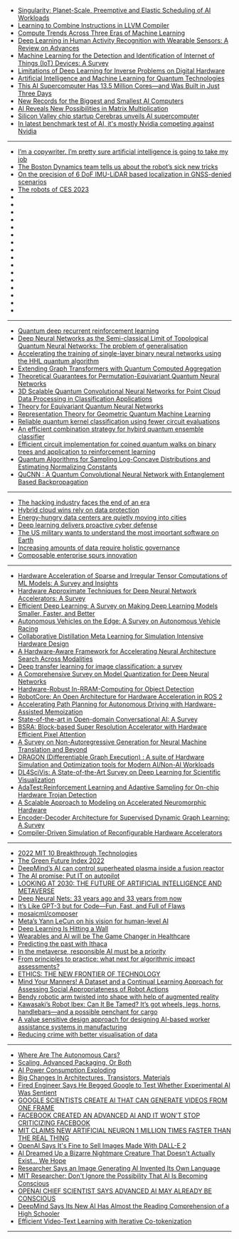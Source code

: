 - [Singularity: Planet-Scale, Preemptive and Elastic Scheduling of AI Workloads](https://arxiv.org/pdf/2202.07848v2.pdf)
- [Learning to Combine Instructions in LLVM Compiler](https://arxiv.org/pdf/2202.12379v1.pdf)
- [Compute Trends Across Three Eras of Machine Learning](https://arxiv.org/pdf/2202.05924v1.pdf)
- [Deep Learning in Human Activity Recognition with Wearable Sensors: A Review on Advances](https://arxiv.org/pdf/2111.00418v5.pdf)
- [Machine Learning for the Detection and Identification of Internet of Things (IoT) Devices: A Survey](https://arxiv.org/pdf/2101.10181v1.pdf)
- [Limitations of Deep Learning for Inverse Problems on Digital Hardware](https://arxiv.org/pdf/2202.13490.pdf)
- [Artificial Intelligence and Machine Learning for Quantum Technologies](https://arxiv.org/pdf/2208.03836.pdf)
- [This AI Supercomputer Has 13.5 Million Cores—and Was Built in Just Three Days](https://cur.at/aAztXko?m=web)
- [New Records for the Biggest and Smallest AI Computers](https://cur.at/46ZN8QA?m=web)
- [AI Reveals New Possibilities in Matrix Multiplication](https://cur.at/opvv6S?m=web)
- [Silicon Valley chip startup Cerebras unveils AI supercomputer](https://cur.at/WuSZgEv?m=web)
- [In latest benchmark test of AI, it's mostly Nvidia competing against Nvidia](https://cur.at/YJBmI6E?m=web)

--------------
- [I’m a copywriter. I’m pretty sure artificial intelligence is going to take my job](https://cur.at/ORsFje5?m=web)
- [The Boston Dynamics team tells us about the robot’s sick new tricks](https://cur.at/zPPeGgs?m=web)
- [On the precision of 6 DoF IMU-LiDAR based localization in GNSS-denied scenarios](https://cur.at/lZyofWl?m=web)
- [The robots of CES 2023](https://cur.at/gAdlP3R?m=web)
- []()
- []()
- []()
- []()
- []()
- []()
- []()
- []()
- []()
- []()
- []()
- []()
- []()
- []()
- []()
- []()


-----------------
- [Quantum deep recurrent reinforcement learning](https://arxiv.org/pdf/2210.14876.pdf)
- [Deep Neural Networks as the Semi-classical Limit of Topological Quantum Neural Networks: The problem of generalisation](https://arxiv.org/abs/2210.13741)
- [Accelerating the training of single-layer binary neural networks using the HHL quantum algorithm](https://arxiv.org/abs/2210.12707)
- [Extending Graph Transformers with Quantum Computed Aggregation](https://arxiv.org/abs/2210.10610)
- [Theoretical Guarantees for Permutation-Equivariant Quantum Neural Networks](https://arxiv.org/abs/2210.09974)
- [3D Scalable Quantum Convolutional Neural Networks for Point Cloud Data Processing in Classification Applications](http://arxiv.org/abs/2210.09728)
- [Theory for Equivariant Quantum Neural Networks](https://arxiv.org/abs/2210.08566)
- [Representation Theory for Geometric Quantum Machine Learning](https://arxiv.org/abs/2210.07980)
- [Reliable quantum kernel classification using fewer circuit evaluations](https://arxiv.org/abs/2210.06971)
- [An efficient combination strategy for hybird quantum ensemble classifier](https://arxiv.org/abs/2210.06785)
- [Efficient circuit implementation for coined quantum walks on binary trees and application to reinforcement learning](https://arxiv.org/abs/2210.06784)
- [Quantum Algorithms for Sampling Log-Concave Distributions and Estimating Normalizing Constants](https://arxiv.org/abs/2210.06539)
- [QuCNN : A Quantum Convolutional Neural Network with Entanglement Based Backpropagation](https://arxiv.org/abs/2210.05443)


----------
- [The hacking industry faces the end of an era](https://www.technologyreview.com/2022/06/27/1054884/the-hacking-industry-faces-the-end-of-an-era/)
- [Hybrid cloud wins rely on data protection](https://www.technologyreview.com/2022/09/26/1059641/hybrid-cloud-wins-rely-on-data-protection/)
- [Energy-hungry data centers are quietly moving into cities](https://www.technologyreview.com/2022/06/22/1053889/city-server-farms-energy/)
- [Deep learning delivers proactive cyber defense](https://www.technologyreview.com/2022/07/20/1056140/deep-learning-delivers-proactive-cyber-defense/)
- [The US military wants to understand the most important software on Earth](https://www.technologyreview.com/2022/07/14/1055894/us-military-sofware-linux-kernel-open-source/)
- [Increasing amounts of data require holistic governance](https://www.technologyreview.com/2022/07/11/1055450/increasing-amounts-of-data-require-holistic-governance/)
- [Composable enterprise spurs innovation](https://www.technologyreview.com/2022/06/30/1055126/composable-enterprise-spurs-innovation/)

-------------
- [Hardware Acceleration of Sparse and Irregular Tensor Computations of ML Models: A Survey and Insights](https://arxiv.org/pdf/2007.00864.pdf)
- [Hardware Approximate Techniques for Deep Neural Network Accelerators: A Survey](https://arxiv.org/pdf/2203.08737.pdf)
- [Efficient Deep Learning: A Survey on Making Deep Learning Models Smaller, Faster, and Better](https://arxiv.org/pdf/2106.08962.pdf)
- [Autonomous Vehicles on the Edge: A Survey on Autonomous Vehicle Racing](https://arxiv.org/pdf/2202.07008.pdf)
- [Collaborative Distillation Meta Learning for Simulation Intensive Hardware Design](https://arxiv.org/pdf/2205.13225.pdf)
- [A Hardware-Aware Framework for Accelerating Neural Architecture Search Across Modalities](https://arxiv.org/pdf/2205.10358.pdf)
- [Deep transfer learning for image classification: a survey](https://arxiv.org/pdf/2205.09904.pdf)
- [A Comprehensive Survey on Model Quantization for Deep Neural Networks](https://arxiv.org/ftp/arxiv/papers/2205/2205.07877.pdf)
- [Hardware-Robust In-RRAM-Computing for Object Detection](https://arxiv.org/pdf/2205.03996.pdf)
- [RobotCore: An Open Architecture for Hardware Acceleration in ROS 2](https://arxiv.org/pdf/2205.03929.pdf)
- [Accelerating Path Planning for Autonomous Driving with Hardware-Assisted Memoization](https://arxiv.org/pdf/2205.02754.pdf)
- [State-of-the-art in Open-domain Conversational AI: A Survey](https://arxiv.org/pdf/2205.00965.pdf)
- [BSRA: Block-based Super Resolution Accelerator with Hardware Efficient Pixel Attention](https://arxiv.org/pdf/2205.00777.pdf)
- [A Survey on Non-Autoregressive Generation for Neural Machine Translation and Beyond](https://arxiv.org/pdf/2204.09269.pdf)
- [DRAGON (Differentiable Graph Execution) : A suite of Hardware Simulation and Optimization tools for Modern AI/Non-AI Workloads](https://arxiv.org/pdf/2204.06676.pdf)
- [DL4SciVis: A State-of-the-Art Survey on Deep Learning for Scientific Visualization](https://arxiv.org/pdf/2204.06504.pdf)
- [AdaTest:Reinforcement Learning and Adaptive Sampling for On-chip Hardware Trojan Detection](https://arxiv.org/pdf/2204.06117.pdf)
- [A Scalable Approach to Modeling on Accelerated Neuromorphic Hardware](https://arxiv.org/ftp/arxiv/papers/2203/2203.11102.pdf)
- [Encoder-Decoder Architecture for Supervised Dynamic Graph Learning: A Survey](https://arxiv.org/pdf/2203.10480.pdf)
- [Compiler-Driven Simulation of Reconfigurable Hardware Accelerators](https://arxiv.org/pdf/2202.00739.pdf)
----------


- [2022 MIT 10 Breakthrough Technologies](technologyreview.com/2022/02/23/1045416/10-breakthrough-technologies-2022/)
- [The Green Future Index 2022](https://www.technologyreview.com/2022/03/24/1048253/the-green-future-index-2022/)
- [DeepMind’s AI can control superheated plasma inside a fusion reactor ](technologyreview.com/2022/02/16/1045470/deepminds-ai-can-control-superheated-plasma-inside-a-fusion-reactor/)
- [The AI promise: Put IT on autopilot](https://www.technologyreview.com/2022/02/28/1046516/the-ai-promise-put-it-on-autopilot/)
- [LOOKING AT 2030: THE FUTURE OF ARTIFICIAL INTELLIGENCE AND METAVERSE](https://www.analyticsinsight.net/looking-at-2030-the-future-of-artificial-intelligence-and-metaverse/)
- [Deep Neural Nets: 33 years ago and 33 years from now](https://karpathy.github.io/2022/03/14/lecun1989/)
- [It’s Like GPT-3 but for Code—Fun, Fast, and Full of Flaws](https://www.wired.com/story/openai-copilot-autocomplete-for-code/)
- [mosaicml/composer](https://github.com/mosaicml/composer)
- [Meta’s Yann LeCun on his vision for human-level AI](https://bdtechtalks.com/2022/03/07/yann-lecun-ai-self-supervised-learning/)
- [Deep Learning Is Hitting a Wall](https://nautil.us/deep-learning-is-hitting-a-wall-14467/)
- [Wearables and AI will be The Game Changer in Healthcare](https://digitalsalutem.com/wearables-and-ai-in-healthcare/)
- [Predicting the past with Ithaca](https://deepmind.com/blog/article/Predicting-the-past-with-Ithaca)
- [In the metaverse, responsible AI must be a priority](https://techcrunch.com/2022/03/04/in-the-metaverse-responsible-ai-must-be-a-priority/)
- [From principles to practice: what next for algorithmic impact assessments?](https://www.adalovelaceinstitute.org/event/what-next-for-algorithmic-impact-assessments/)
- [ETHICS: THE NEW FRONTIER OF TECHNOLOGY](https://events.vtools.ieee.org/m/304459)
- [Mind Your Manners! A Dataset and a Continual Learning Approach for Assessing Social Appropriateness of Robot Actions](https://www.frontiersin.org/articles/10.3389/frobt.2022.669420/)
- [Bendy robotic arm twisted into shape with help of augmented reality](https://techxplore.com/news/2022-03-bendy-robotic-arm-augmented-reality.html)
- [Kawasaki’s Robot Ibex: Can It Be Tamed? It’s got wheels, legs, horns, handlebars—and a possible penchant for cargo](https://spectrum.ieee.org/kawasaki-robotics-bex)
- [A value sensitive design approach for designing AI-based worker assistance systems in manufacturing](https://www.sciencedirect.com/science/article/pii/S1877050922002575)
- [Reducing crime with better visualisation of data](artificialintelligence-news.com/2022/03/16/reducing-crime-with-better-visualisation-of-data/)

--------------
- [Where Are The Autonomous Cars?](https://semiengineering.com/where-are-the-autonomous-cars/)
- [Scaling, Advanced Packaging, Or Both](https://semiengineering.com/scaling-advanced-packaging-or-both/)
- [AI Power Consumption Exploding](https://semiengineering.com/ai-power-consumption-exploding/)
- [Big Changes In Architectures, Transistors, Materials](https://semiengineering.com/big-changes-in-architectures-transistors-materials/)
- [Fired Engineer Says He Begged Google to Test Whether Experimental AI Was Sentient](https://futurism.com/engineer-begged-google-test-experimental-ai-sentient)
- [GOOGLE SCIENTISTS CREATE AI THAT CAN GENERATE VIDEOS FROM ONE FRAME](https://futurism.com/the-byte/google-deepmind-video-single-frame)
- [FACEBOOK CREATED AN ADVANCED AI AND IT WON'T STOP CRITICIZING FACEBOOK](https://futurism.com/the-byte/facebook-ai-criticizing-facebook)
- [MIT CLAIMS NEW ARTIFICIAL NEURON 1 MILLION TIMES FASTER THAN THE REAL THING](https://futurism.com/the-byte/mit-claims-artificial-neuron-1-million-times-faster-real-thing)
- [OpenAI Says It's Fine to Sell Images Made With DALL-E 2](https://futurism.com/openai-sell-images-dall-e)
- [AI Dreamed Up a Bizarre Nightmare Creature That Doesn't Actually Exist... We Hope](https://futurism.com/ai-nightmare-crungus)
- [Researcher Says an Image Generating AI Invented Its Own Language](https://futurism.com/researcher-image-generating-ai-invented-language)
- [MIT Researcher: Don't Ignore the Possibility That AI Is Becoming Conscious](https://futurism.com/mit-researcher-conscious-ai)
- [OPENAI CHIEF SCIENTIST SAYS ADVANCED AI MAY ALREADY BE CONSCIOUS](https://futurism.com/the-byte/openai-already-sentient)
- [DeepMind Says Its New AI Has Almost the Reading Comprehension of a High Schooler](https://futurism.com/deepmind-ai-reading-comprehension)
- [Efficient Video-Text Learning with Iterative Co-tokenization](https://ai.googleblog.com/2022/08/efficient-video-text-learning-with.html)

----------------
